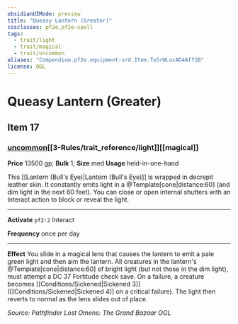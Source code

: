 ```yaml
---
obsidianUIMode: preview
title: "Queasy Lantern (Greater)"
cssclasses: pf2e,pf2e-spell
tags:
  - trait/light
  - trait/magical
  - trait/uncommon
aliases: "Compendium.pf2e.equipment-srd.Item.ToSrWLocAD4AffSB"
license: OGL
---
```

# Queasy Lantern (Greater)
## Item 17
### [uncommon](uncommon "Uncommon Rarity Trait")[[3-Rules/trait_reference/light]][[magical]]


**Price** 13500 gp; 
**Bulk** 1; **Size** med
**Usage** held-in-one-hand

This [[Lantern (Bull's Eye)|Lantern (Bull's Eye)]] is wrapped in decrepit leather skin. It constantly emits light in a @Template\[cone|distance:60\] (and dim light in the next 60 feet). You can close or open internal shutters with an Interact action to block or reveal the light.

* * *

**Activate** `pf2:2` Interact

**Frequency** once per day

* * *

**Effect** You slide in a magical lens that causes the lantern to emit a pale green light and then aim the lantern. All creatures in the lantern's @Template\[cone|distance:60\] of bright light (but not those in the dim light), must attempt a DC 37 Fortitude check save. On a failure, a creature becomes [[Conditions/Sickened|Sickened 3]] ([[Conditions/Sickened|Sickened 4]] on a critical failure). The light then reverts to normal as the lens slides out of place.

*Source: Pathfinder Lost Omens: The Grand Bazaar*
*OGL*